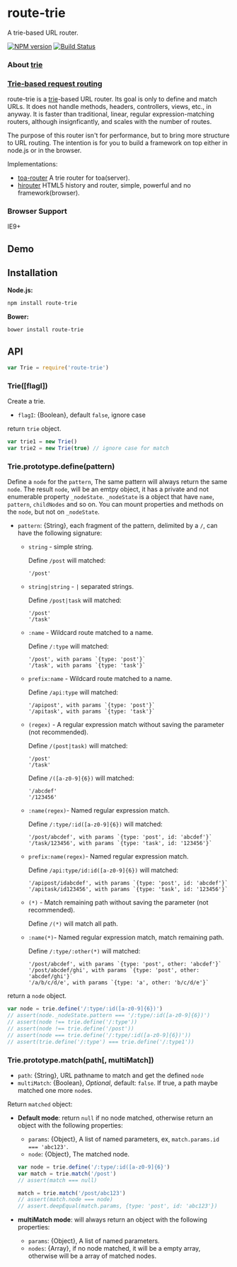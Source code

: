route-trie
====
A trie-based URL router.

[![NPM version][npm-image]][npm-url]
[![Build Status][travis-image]][travis-url]

### About [trie](http://en.wikipedia.org/wiki/Trie)

### [Trie-based request routing](http://blog.vulcanproxy.com/trie-based-http-requests-routing/)

route-trie is a [trie](http://en.wikipedia.org/wiki/Trie)-based URL router.
Its goal is only to define and match URLs.
It does not handle methods, headers, controllers, views, etc., in anyway.
It is faster than traditional, linear, regular expression-matching routers, although insignficantly,
and scales with the number of routes.

The purpose of this router isn't for performance, but to bring more structure to URL routing.
The intention is for you to build a framework on top either in node.js or in the browser.

Implementations:

- [toa-router](https://github.com/toajs/toa-router) A trie router for toa(server).
- [hirouter](https://github.com/teambition/hirouter) HTML5 history and router, simple, powerful and no framework(browser).

### Browser Support

IE9+

## Demo

## Installation

**Node.js:**

```sh
npm install route-trie
```

**Bower:**

```sh
bower install route-trie
```

## API

```js
var Trie = require('route-trie')
```

### Trie([flagI])

Create a trie.

- `flagI`: {Boolean}, default `false`, ignore case

return `trie` object.

```js
var trie1 = new Trie()
var trie2 = new Trie(true) // ignore case for match
```

### Trie.prototype.define(pattern)

Define a `node` for the `pattern`, The same pattern will always return the same `node`. The result `node`, will be an emtpy object, it has a private and not enumerable property `_nodeState`. `_nodeState` is a object that have `name`, `pattern`, `childNodes` and so on. You can mount properties and methods on the `node`, but not on `_nodeState`.

- `pattern`: {String}, each fragment of the pattern, delimited by a `/`, can have the following signature:

  - `string` - simple string.

    Define `/post` will matched:
    ```
    '/post'
    ```

  - `string|string` - `|` separated strings.

    Define `/post|task` will matched:
    ```
    '/post'
    '/task'
    ```

  - `:name` - Wildcard route matched to a name.

    Define `/:type` will matched:
    ```
    '/post', with params `{type: 'post'}`
    '/task', with params `{type: 'task'}`
    ```

  - `prefix:name` - Wildcard route matched to a name.

    Define `/api:type` will matched:
    ```
    '/apipost', with params `{type: 'post'}`
    '/apitask', with params `{type: 'task'}`
    ```

  - `(regex)` - A regular expression match without saving the parameter (not recommended).

    Define `/(post|task)`  will matched:
    ```
    '/post'
    '/task'
    ```

    Define `/([a-z0-9]{6})` will matched:
    ```
    '/abcdef'
    '/123456'
    ```

  - `:name(regex)`- Named regular expression match.

    Define `/:type/:id([a-z0-9]{6})` will matched:
    ```
    '/post/abcdef', with params `{type: 'post', id: 'abcdef'}`
    '/task/123456', with params `{type: 'task', id: '123456'}`
    ```

  - `prefix:name(regex)`- Named regular expression match.

    Define `/api:type/id:id([a-z0-9]{6})` will matched:
    ```
    '/apipost/idabcdef', with params `{type: 'post', id: 'abcdef'}`
    '/apitask/id123456', with params `{type: 'task', id: '123456'}`
    ```

  - `(*)` - Match remaining path without saving the parameter (not recommended).

    Define `/(*)` will match all path.

  - `:name(*)`- Named regular expression match, match remaining path.

    Define `/:type/:other(*)` will matched:
    ```
    '/post/abcdef', with params `{type: 'post', other: 'abcdef'}`
    '/post/abcdef/ghi', with params `{type: 'post', other: 'abcdef/ghi'}`
    '/a/b/c/d/e', with params `{type: 'a', other: 'b/c/d/e'}`
    ```

return a `node` object.

```js
var node = trie.define('/:type/:id([a-z0-9]{6})')
// assert(node._nodeState.pattern === '/:type/:id([a-z0-9]{6})')
// assert(node !== trie.define('/:type'))
// assert(node !== trie.define('/post'))
// assert(node === trie.define('/:type/:id([a-z0-9]{6})'))
// assert(trie.define('/:type') === trie.define('/:type1'))
```

### Trie.prototype.match(path[, multiMatch])

- `path`: {String}, URL pathname to match and get the defined `node`
- `multiMatch`: {Boolean}, *Optional*, default: `false`. If true, a path maybe matched one more `node`s.

Return `matched` object:

- **Default mode**: return `null` if no node matched, otherwise return an object with the following properties:

  - `params`: {Object}, A list of named parameters, ex, `match.params.id === 'abc123'`.
  - `node`: {Object}, The matched node.

  ```js
  var node = trie.define('/:type/:id([a-z0-9]{6}')
  var match = trie.match('/post')
  // assert(match === null)

  match = trie.match('/post/abc123')
  // assert(match.node === node)
  // assert.deepEqual(match.params, {type: 'post', id: 'abc123'})
  ```

- **multiMatch mode**: will always return an object with the following properties:

  - `params`: {Object}, A list of named parameters.
  - `nodes`: {Array}, if no node matched, it will be a empty array, otherwise will be a array of matched nodes.


[npm-url]: https://npmjs.org/package/route-trie
[npm-image]: http://img.shields.io/npm/v/route-trie.svg

[travis-url]: https://travis-ci.org/zensh/route-trie
[travis-image]: http://img.shields.io/travis/zensh/route-trie.svg
